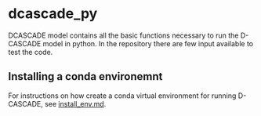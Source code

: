 # dcascade_py
DCASCADE model contains all the basic functions necessary to run the D-CASCADE model in python. In the repository there are few input available to test the code.


## Installing a conda environemnt 

For instructions on how create a conda virtual environment for running D-CASCADE, see [install_env.md](install_env.md).
